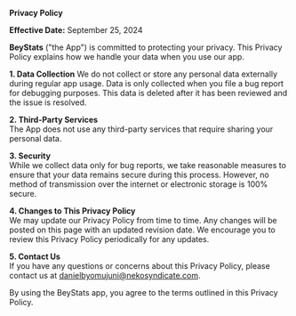 **Privacy Policy**

**Effective Date:** September 25, 2024

**BeyStats** ("the App") is committed to protecting your privacy. This Privacy Policy explains how we handle your data when you use our app.

**1. Data Collection**
We do not collect or store any personal data externally during regular app usage. Data is only collected when you file a bug report for debugging purposes. This data is deleted after it has been reviewed and the issue is resolved.

**2. Third-Party Services**  
The App does not use any third-party services that require sharing your personal data.

**3. Security**  
While we collect data only for bug reports, we take reasonable measures to ensure that your data remains secure during this process. However, no method of transmission over the internet or electronic storage is 100% secure.

**4. Changes to This Privacy Policy**  
We may update our Privacy Policy from time to time. Any changes will be posted on this page with an updated revision date. We encourage you to review this Privacy Policy periodically for any updates.

**5. Contact Us**  
If you have any questions or concerns about this Privacy Policy, please contact us at danielbyomujuni@nekosyndicate.com.

By using the BeyStats app, you agree to the terms outlined in this Privacy Policy.
